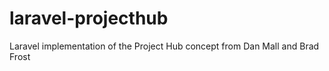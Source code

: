 # laravel-projecthub
Laravel implementation of the Project Hub concept from Dan Mall and Brad Frost
